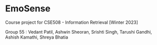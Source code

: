 # EmoSense

Course project for CSE508 - Information Retrieval [Winter 2023]

Group 55 : Vedant Patil, Ashwin Sheoran, Srishti Singh, Tarushi Gandhi, Ashish Kamathi, Shreya Bhatia
